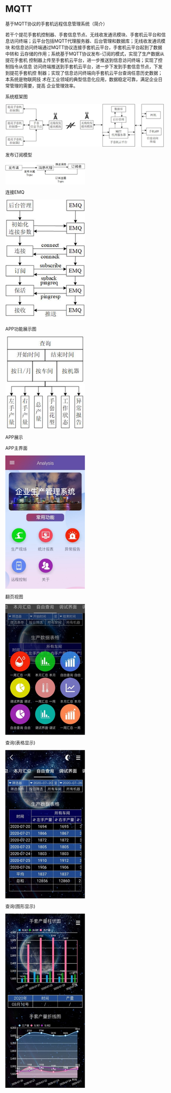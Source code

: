# MQTT
基于MQTT协议的手套机远程信息管理系统（简介）

若干个提花手套机控制器、手套信息节点、无线收发通讯模块、手套机云平台和信
息访问终端；云平台包括MQTT代理服务器、后台管理和数据库；无线收发通讯模块
和信息访问终端通过MQTT协议连接手套机云平台，手套机云平台起到了数据中转和
云存储的作用；系统基于MQTT协议发布-订阅的模式，实现了生产数据从提花手套机
控制器上传至手套机云平台，进一步推送到信息访问终端；实现了控制指令从信息
访问终端推送到手套机云平台，进一步下发到手套信息节点，下发到提花手套机控
制器；实现了信息访问终端向手套机云平台查询任意历史数据；本系统是物联网技
术在工业领域的典型信息化应用，数据稳定可靠，满足企业日常管理的需要，提高
企业管理效率。

  
  
系统框架图

<img src="https://github.com/Novak666/MQTT/blob/master/images/%E7%B3%BB%E7%BB%9F%E6%A1%86%E6%9E%B6%E5%9B%BE.jpg" width = "500" height = "" alt="" align=center />

  
  
发布订阅模型

<img src="https://github.com/Novak666/MQTT/blob/master/images/%E5%8F%91%E5%B8%83%E8%AE%A2%E9%98%85%E6%A8%A1%E5%9E%8B.jpg" width = "250" height = "" alt="" align=center />

  
  
连接EMQ

<img src="https://github.com/Novak666/MQTT/blob/master/images/%E8%BF%9E%E6%8E%A5EMQ.jpg" width = "250"/>

  
  
APP功能展示图

<img src="https://github.com/Novak666/MQTT/blob/master/images/APP%E5%8A%9F%E8%83%BD%E5%B1%95%E7%A4%BA%E5%9B%BE.jpg" width = "250"/>

  
  
APP展示

APP主界面

<img src="https://github.com/Novak666/MQTT/blob/master/images/APP%E4%B8%BB%E7%95%8C%E9%9D%A2.jpg" width = "250" height = "" alt="" align=center />

  
  
翻页视图

<img src="https://github.com/Novak666/MQTT/blob/master/images/%E7%BF%BB%E9%A1%B5%E8%A7%86%E5%9B%BE.jpg" width = "250" height = "" alt="" align=center />

  
  
查询(表格显示)

<img src="https://github.com/Novak666/MQTT/blob/master/images/%E6%9F%A5%E8%AF%A2(%E8%A1%A8%E6%A0%BC%E6%98%BE%E7%A4%BA).jpg" width = "250" height = "" alt="" align=center />

  
  
查询(图形显示)

<img src="https://github.com/Novak666/MQTT/blob/master/images/%E6%9F%A5%E8%AF%A2(%E5%9B%BE%E5%BD%A2%E6%98%BE%E7%A4%BA).jpg" width = "250" height = "" alt="" align=center />

